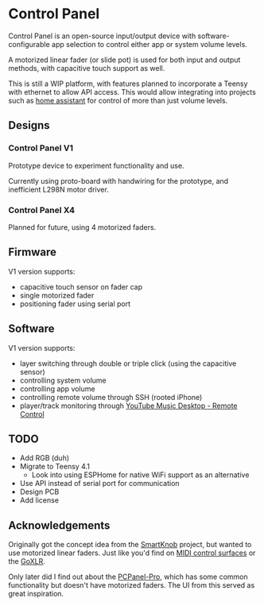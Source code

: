 # Control Panel

Control Panel is an open-source input/output device with software-configurable app selection to control either app or system volume levels.

A motorized linear fader (or slide pot) is used for both input and output methods, with capacitive touch support as well.

This is still a WIP platform, with features planned to incorporate a Teensy with ethernet to allow API access.
This would allow integrating into projects such as [home assistant](https://www.home-assistant.io/) for control of more than just volume levels.

## Designs
### Control Panel V1
Prototype device to experiment functionality and use.

Currently using proto-board with handwiring for the prototype, and inefficient L298N motor driver.

### Control Panel X4
Planned for future, using 4 motorized faders.

## Firmware

V1 version supports:
- capacitive touch sensor on fader cap
- single motorized fader
- positioning fader using serial port

## Software

V1 version supports:
- layer switching through double or triple click (using the capacitive sensor)
- controlling system volume
- controlling app volume
- controlling remote volume through SSH (rooted iPhone)
- player/track monitoring through [YouTube Music Desktop - Remote Control](https://ytmdesktop.app/)

## TODO
- Add RGB (duh)
- Migrate to Teensy 4.1
  - Look into using ESPHome for native WiFi support as an alternative
- Use API instead of serial port for communication
- Design PCB
- Add license

## Acknowledgements

Originally got the concept idea from the [SmartKnob](https://github.com/scottbez1/smartknob) project, but wanted to use motorized linear faders.
Just like you'd find on [MIDI control surfaces](https://www.sweetwater.com/store/detail/XTouch--behringer-by-touch-universal-control-surface) or the [GoXLR](https://www.tc-helicon.com/product.html?modelCode=P0CQK).

Only later did I find out about the [PCPanel-Pro](https://www.getpcpanel.com/product-page/pcpanel-pro), which has some common functionality but doesn't have motorized faders. The UI from this served as great inspiration.
